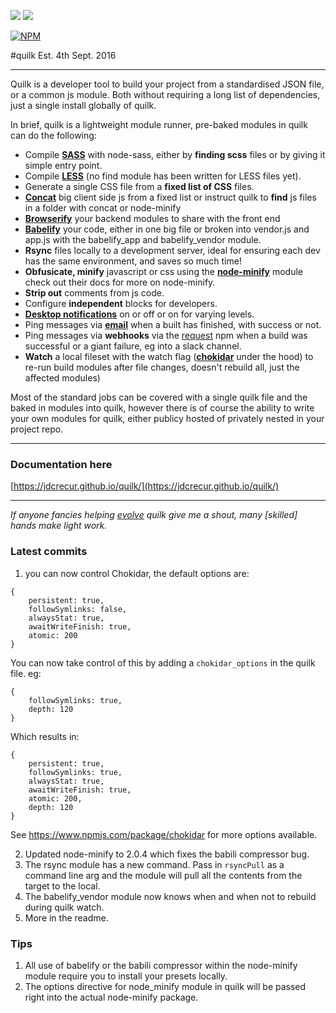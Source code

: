 ![](https://img.shields.io/npm/v/quilk.svg) ![](https://img.shields.io/npm/dt/quilk.svg)

[![NPM](https://nodei.co/npm/quilk.png?downloads=true&downloadRank=true)](https://nodei.co/npm/quilk/)


#quilk
Est. 4th Sept. 2016

---

Quilk is a developer tool to build your project from a standardised JSON file, or a common js module. Both without requiring a long list of dependencies, just a single install globally of quilk.

In brief, quilk is a lightweight module runner, pre-baked modules in quilk can do the following:

* Compile [**SASS**](https://www.npmjs.com/package/node-sass) with node-sass, either by **finding scss** files or by giving it simple entry point.
* Compile [**LESS**](https://www.npmjs.com/package/less) (no find module has been written for LESS files yet).
* Generate a single CSS file from a **fixed list of CSS** files.
* [**Concat**](https://www.npmjs.com/package/concat) big client side js from a fixed list or instruct quilk to **find** js files in a folder with concat or node-minify
* [**Browserify**](https://www.npmjs.com/package/browserify) your backend modules to share with the front end
* [**Babelify**](https://www.npmjs.com/package/babelify) your code, either in one big file or broken into vendor.js and app.js with the babelify_app and babelify_vendor module.
* **Rsync** files locally to a development server, ideal for ensuring each dev has the same environment, and saves so much time!
* **Obfusicate, minify** javascript or css using the [**node-minify**](https://www.npmjs.com/package/node-minify) module check out their docs for more on node-minify.
* **Strip out** comments from js code.
* Configure **independent** blocks for developers.
* [**Desktop notifications**](https://www.npmjs.com/package/node-notifier) on or off or on for varying levels.
* Ping messages via [**email**](https://www.npmjs.com/package/nodemailer) when a built has finished, with success or not.
* Ping messages via **webhooks** via the [request](https://www.npmjs.com/package/request) npm when a build was successful or a giant failure, eg into a slack channel.
* **Watch** a local fileset with the watch flag ([**chokidar**](https://www.npmjs.com/package/chokidar) under the hood) to re-run build modules after file changes, doesn't rebuild all, just the affected modules)

Most of the standard jobs can be covered with a single quilk file and the baked in modules into quilk, however there is of course the ability to write your own modules for quilk, either publicy hosted of privately nested in your project repo.

---

### Documentation here 
[https://jdcrecur.github.io/quilk/](https://jdcrecur.github.io/quilk/)

---

*If anyone fancies helping [evolve](https://github.com/jdcrecur/quilk/) quilk give me a shout, many [skilled] hands make light work.*


### Latest commits
1. you can now control Chokidar, the default options are:
```
{
    persistent: true,
    followSymlinks: false,
    alwaysStat: true,
    awaitWriteFinish: true,
    atomic: 200
}
```
You can now take control of this by adding a `chokidar_options` in the quilk file. 
eg:
```
{
    followSymlinks: true,
    depth: 120
}
```
Which results in:
```
{
    persistent: true,
    followSymlinks: true,
    alwaysStat: true,
    awaitWriteFinish: true,
    atomic: 200,
    depth: 120
}
```
See https://www.npmjs.com/package/chokidar for more options available.


2. Updated node-minify to 2.0.4 which fixes the babili compressor bug.
3. The rsync module has a new command. Pass in `rsyncPull` as a command line arg and the module will pull all the contents from the target to the local.
4. The babelify_vendor module now knows when and when not to rebuild during quilk watch.
5. More in the readme.

### Tips

1. All use of babelify or the babili compressor within the node-minify module require you to install your presets locally.
1. The options directive for node_minify module in quilk will be passed right into the actual node-minify package.